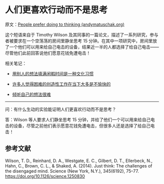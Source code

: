 # 人们更喜欢行动而不是思考

原文：[People prefer doing to thinking (andymatuschak.org)](https://notes.andymatuschak.org/zMHvnEVNVQyuU8Uhf4Wij7HnsCD3GgKpAds)

这个短语来自于 Timothy Wilson 及其同事的一篇论文，描述了一系列研究，参与者被要求在一个空荡荡的房间里静坐思考 15 分钟。在其中一项研究中，房间里放了一个他们可以用来给自己电击的设备，结果近一半的人都选择了给自己电击——尽管他们此前回答说他们愿意花钱免遭电击！

相关笔记：

- [用别人的想法填满闲暇时间是一种文化习惯](https://notes.andymatuschak.org/zDoZS3Wt316napbdaBGU8C8WLVuyPeAu5Bi)

 - [许多人觉得困难的创造性工作在当下大多是不愉快的](https://notes.andymatuschak.org/z2M8gwu3M7qT49TG48bMxH1Ww1yoFmtEYMvt)

- [倾听自己的想法很难](https://notes.andymatuschak.org/z3ruCqbkUjU7U8MD5gaMjzmJV4GuENJ3ie1LP)

------

问：有什么生动的实验能证明人们更喜欢行动而不是思考？

答：Wilson 等人要求人们静坐思考 15 分钟，并给了他们一个可以用来给自己电击的设备，尽管之前他们表示愿意花钱免遭电击，但很多人还是选择了给自己电击！

## 参考文献

Wilson, T. D., Reinhard, D. A., Westgate, E. C., Gilbert, D. T., Ellerbeck, N., Hahn, C., Brown, C. L., & Shaked, A. (2014). Just think: The challenges of the disengaged mind. Science (New York, N.Y.), 345(6192), 75–77. https://doi.org/10.1126/science.1250830